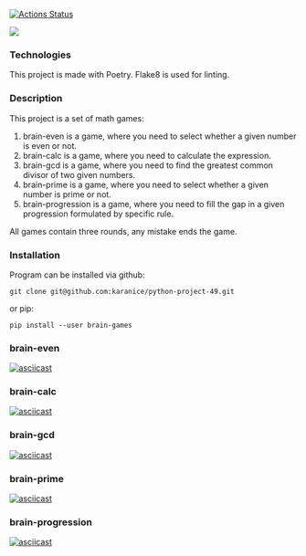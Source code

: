 [![Actions Status](https://github.com/karanice/python-project-49/actions/workflows/hexlet-check.yml/badge.svg)](https://github.com/karanice/python-project-49/actions)

<a href="https://codeclimate.com/github/karanice/python-project-49/maintainability"><img src="https://api.codeclimate.com/v1/badges/62cf6bd23953dd4e4b71/maintainability" /></a>

### Technologies

This project is made with Poetry. Flake8 is used for linting.


### Description

This project is a set of math games:

1. brain-even is a game, where you need to select whether a given number is even or not.
2. brain-calc is a game, where you need to calculate the expression.
3. brain-gcd is a game, where you need to find the greatest common divisor of two given numbers.
4. brain-prime is a game, where you need to select whether a given number is prime or not.
5. brain-progression is a game, where you need to fill the gap in a given progression formulated by specific rule.

All games contain three rounds, any mistake ends the game.

### Installation

Program can be installed via github:

`git clone git@github.com:karanice/python-project-49.git`

or pip:

`pip install --user brain-games`


### brain-even 
[![asciicast](https://asciinema.org/a/UJHeKXNS9axqKT9nqLG2NlDfz.svg)](https://asciinema.org/a/UJHeKXNS9axqKT9nqLG2NlDfz)

### brain-calc 
[![asciicast](https://asciinema.org/a/v2SYwDWBcFN3nZCVCnHMJQBjZ.svg)](https://asciinema.org/a/v2SYwDWBcFN3nZCVCnHMJQBjZ)

### brain-gcd 
[![asciicast](https://asciinema.org/a/lkygwxoyIFuHV5FRRuwyq5KcN.svg)](https://asciinema.org/a/lkygwxoyIFuHV5FRRuwyq5KcN)

### brain-prime 
[![asciicast](https://asciinema.org/a/QMmf0AJIMzTYgkl0cL5ZaKzb8.svg)](https://asciinema.org/a/QMmf0AJIMzTYgkl0cL5ZaKzb8)

### brain-progression 
[![asciicast](https://asciinema.org/a/RUqWeTOFcxQrLKilQqyWQzWLC.svg)](https://asciinema.org/a/RUqWeTOFcxQrLKilQqyWQzWLC)
